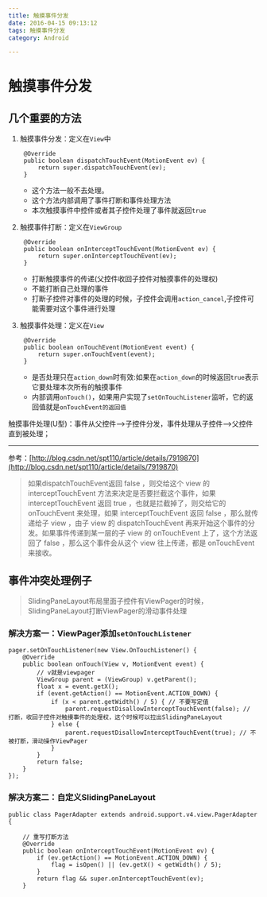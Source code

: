 ```yaml
---
title: 触摸事件分发
date: 2016-04-15 09:13:12
tags: 触摸事件分发
category: Android

---
```



# 触摸事件分发

<!--more-->

## 几个重要的方法

1. 触摸事件分发：定义在`View`中

	    @Override
	    public boolean dispatchTouchEvent(MotionEvent ev) {
	        return super.dispatchTouchEvent(ev);
	    }

	- 这个方法一般不去处理。
	- 这个方法内部调用了事件打断和事件处理方法
	- 本次触摸事件中控件或者其子控件处理了事件就返回`true`
	

2. 触摸事件打断：定义在`ViewGroup`

	    @Override
	    public boolean onInterceptTouchEvent(MotionEvent ev) {
	        return super.onInterceptTouchEvent(ev);
	    }

	- 打断触摸事件的传递(父控件收回子控件对触摸事件的处理权)
	- 不能打断自己处理的事件
	- 打断子控件对事件的处理的时候，子控件会调用`action_cancel`,子控件可能需要对这个事件进行处理

3. 触摸事件处理：定义在`View`

	    @Override
	    public boolean onTouchEvent(MotionEvent event) {
	        return super.onTouchEvent(event);
	    }

	- 是否处理只在`action_down`时有效:如果在`action_down`的时候返回`true`表示它要处理本次所有的触摸事件
	- 内部调用`onTouch()`，如果用户实现了`setOnTouchListener`监听，它的返回值就是`onTouchEvent的返回值`

触摸事件处理(U型)：事件从父控件-->子控件分发，事件处理从子控件-->父控件直到被处理；

---

参考：[http://blog.csdn.net/spt110/article/details/7919870](http://blog.csdn.net/spt110/article/details/7919870)

>如果dispatchTouchEvent返回 false ，则交给这个 view 的 interceptTouchEvent 方法来决定是否要拦截这个事件，如果 interceptTouchEvent 返回 true ，也就是拦截掉了，则交给它的 onTouchEvent 来处理，如果 interceptTouchEvent 返回 false ，那么就传递给子 view ，由子 view 的 dispatchTouchEvent 再来开始这个事件的分发。如果事件传递到某一层的子 view 的 onTouchEvent 上了，这个方法返回了 false ，那么这个事件会从这个 view 往上传递，都是 onTouchEvent 来接收。


## 事件冲突处理例子
>SlidingPaneLayout布局里面子控件有ViewPager的时候，SlidingPaneLayout打断ViewPager的滑动事件处理

### 解决方案一：ViewPager添加`setOnTouchListener`

    pager.setOnTouchListener(new View.OnTouchListener() {
        @Override
        public boolean onTouch(View v, MotionEvent event) {
            // v就是viewpager
            ViewGroup parent = (ViewGroup) v.getParent();
            float x = event.getX();
            if (event.getAction() == MotionEvent.ACTION_DOWN) {
                if (x < parent.getWidth() / 5) { // 不要写定值
                    parent.requestDisallowInterceptTouchEvent(false); // 打断，收回子控件对触摸事件的处理权，这个时候可以拉出SlidingPaneLayout
                } else {
                    parent.requestDisallowInterceptTouchEvent(true); // 不被打断，滑动操作ViewPager
                }
            }
            return false;
        }
    });

### 解决方案二：自定义SlidingPaneLayout

	public class PagerAdapter extends android.support.v4.view.PagerAdapter {

    	// 重写打断方法
    	@Override
    	public boolean onInterceptTouchEvent(MotionEvent ev) {
    	    if (ev.getAction() == MotionEvent.ACTION_DOWN) {
    	        flag = isOpen() || (ev.getX() < getWidth() / 5);
    	    }
    	    return flag && super.onInterceptTouchEvent(ev);
    	}
	

